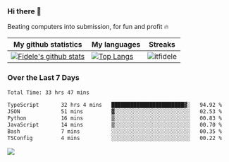 ### Hi there 👋
<p>Beating computers into submission, for fun and profit 🔥</p>

|My github statistics|My languages|Streaks|
|-|-|-|
|[![Fidele's github stats](https://github-readme-stats.vercel.app/api?username=itfidele&count_private=true&show_icons=true&theme=dark&hide_title=true)](https://github.com/itfidele)|[![Top Langs](https://github-readme-stats.vercel.app/api/top-langs/?username=itfidele&show_icons=true&langs_count=8&theme=dark&layout=compact&hide_title=true)](https://github.com/itfidele)|![itfidele](https://github-readme-streak-stats.herokuapp.com/?user=itfidele&theme=dark)

### Over the Last 7 Days
<!--START_SECTION:waka-->

```txt
Total Time: 33 hrs 47 mins

TypeScript       32 hrs 4 mins   ███████████████████████▓░   94.92 %
JSON             51 mins         ▓░░░░░░░░░░░░░░░░░░░░░░░░   02.53 %
Python           16 mins         ▒░░░░░░░░░░░░░░░░░░░░░░░░   00.83 %
JavaScript       14 mins         ▒░░░░░░░░░░░░░░░░░░░░░░░░   00.70 %
Bash             7 mins          ░░░░░░░░░░░░░░░░░░░░░░░░░   00.35 %
TSConfig         4 mins          ░░░░░░░░░░░░░░░░░░░░░░░░░   00.22 %
```

<!--END_SECTION:waka-->

![](https://komarev.com/ghpvc/?username=itfidele)

